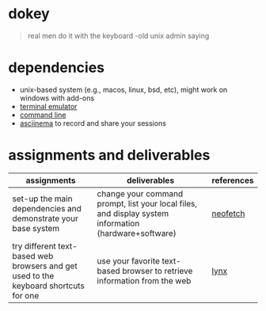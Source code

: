 # dokey
> real men do it with the keyboard 
-old unix admin saying

# dependencies
* unix-based system (e.g., macos, linux, bsd, etc), might work on windows with add-ons
* [terminal emulator](https://en.wikipedia.org/wiki/Terminal_emulator)
* [command line](https://en.wikipedia.org/wiki/Command-line_interface)
* [asciinema](https://asciinema.org/) to record and share your sessions

# assignments and deliverables
| assignments | deliverables | references |
| -- | -- | -- |
| set-up the main dependencies and demonstrate your base system | change your command prompt, list your local files, and display system information (hardware+software) | [neofetch](https://github.com/dylanaraps/neofetch) |
| try different text-based web browsers and get used to the keyboard shortcuts for one | use your favorite text-based browser to retrieve information from the web | [lynx](https://lynx.browser.org/) |
